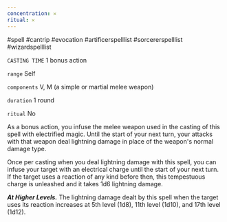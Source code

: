 ```yaml
---
concentration: 𐄂
ritual: 𐄂
---
```

#spell #cantrip #evocation #artificerspelllist #sorcererspelllist #wizardspelllist

`CASTING TIME`
1 bonus action

`range`
Self

`components`
V, M (a simple or martial melee weapon)

`duration`
1 round

`ritual`
No

As a bonus action, you infuse the melee weapon used in the casting of this spell with electrified magic. Until the start of your next turn, your attacks with that weapon deal lightning damage in place of the weapon's normal damage type.

Once per casting when you deal lightning damage with this spell, you can infuse your target with an electrical charge until the start of your next turn. If the target uses a reaction of any kind before then, this tempestuous charge is unleashed and it takes 1d6 lightning damage.

_**At Higher Levels.**_ The lightning damage dealt by this spell when the target uses its reaction increases at 5th level (1d8), 11th level (1d10), and 17th level (1d12).